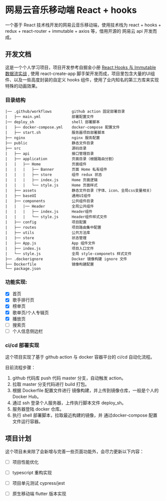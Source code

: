 # 网易云音乐移动端 React + hooks

一个基于 React 技术栈开发的网易云音乐移动端，使用技术栈为 react + hooks + redux + react-router + immutable + axios 等，借用开源的 网易云 api 开发而成。

## 开发文档

这是一个个人学习项目，项目开发参考自掘金小册 [React Hooks 与 Immutable 数据流实战](https://juejin.im/book/5da96626e51d4524ba0fd237) , 使用 react-create-app 脚手架开发而成，项目里包含大量的UI组件、以及一些高度封装的自定义 hooks 组件，使用了业内知名的第三方库来实现特殊的动画效果。

### 目录结构

```text
|── .github/workflows         github action 固定部署目录
|   ├── main.yml              部署配置文件
|── deploy_sh                 shell 部署脚本
|   ├── docker-compose.yml    docker-compose 配置文件
|   ├── start.sh              服务器项目部署脚本
├── nginx                     nginx 服务配置
├── public                    静态文件目录
├── src                       源码目录
|   ├── api                   接口管理目录
|   ├── application           页面目录（根据路由分割）
|   |   ├── Home              页面组件
|   |   |   ├── Banner        页面 Home 私有组件
|   |   |   ├── store         组件 redux 状态
|   |   |   ├── index.js      Home 页面逻辑
|   |   |   └── style.js      Home 页面样式
|   ├── assets                静态文件目录（字体、icon、全局css变量相关）
|   ├── baseUI                通用UI组件
|   ├── components            公共组件目录
|   |   |── Header            全局公共组件
|   |   |   ├── index.js      Header组件
|   |   |   └── style.js      Header组件样式文件
|   ├── config                项目配置
|   ├── routes                项目路由集中配置
|   ├── utils                 公共方法库
|   ├── store                 状态管理
|   ├── App.js                App 组件文件
|   ├── index.js              项目入口文件
|   └── style.js              全局 style-componets 样式文件
├── .dockerignore             Docker 镜像构建 ignore 文件
├── Dockerfile                镜像构建配置
└── package.json
```

### 功能实现:

- [x] 首页
- [x] 歌手排行页
- [x] 榜单页
- [x] 歌单页/个人专辑页
- [x] 播放页
- [ ] 搜索页
- [ ] 个人信息侧边栏

### ci/cd 部署实现

这个项目实现了基于 github action 与 docker 容器平台的 ci/cd 自动化流程。

目前流程步骤：

1. github 代码库 push 代码 master 分支，自动触发 action。
2. 拉取 master 分支代码进行 build 打包。
3. 根据 Dockerfile 配置文件进行 镜像构建，并上传到镜像仓库，一般是个人的 Docker Hub。
4. 通过 ssh 登录个人服务器，上传执行脚本文件 deploy_sh。
5. 服务器登陆 docker 仓库。
6. 执行 shell 部署脚本，拉取最近构建的镜像，并 通过docker-compose 配置文件运行容器。

## 项目计划

这个项目未来除了会新增与完善一些页面功能外，会尽力更新以下内容：

- [ ] 项目性能优化
- [ ] typescript 重构实现
- [ ] 项目单元测试 cypress/jest
- [ ] 原生移动端 flutter 版本实现



